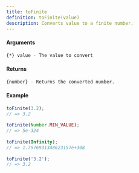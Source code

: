 ```yaml
---
title: toFinite
definition: toFinite(value)
description: Converts value to a finite number.
---
```



#### Arguments


```bash
{*} value - The value to convert
```


#### Returns


```bash
{number} - Returns the converted number.
```


#### Example


```ts
toFinite(3.2);
// => 3.2
 
toFinite(Number.MIN_VALUE);
// => 5e-324
 
toFinite(Infinity);
// => 1.7976931348623157e+308
 
toFinite('3.2');
// => 3.2
```